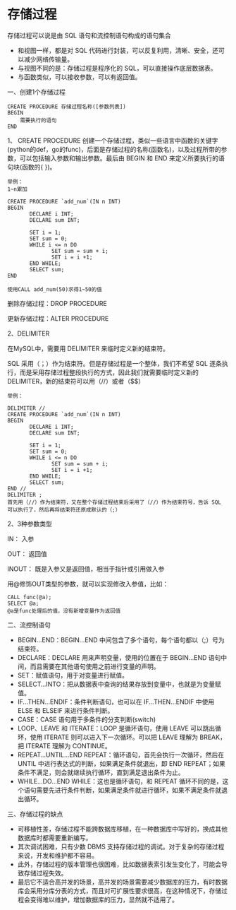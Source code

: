 # 存储过程

存储过程可以说是由 SQL 语句和流控制语句构成的语句集合

- 和视图一样，都是对 SQL 代码进行封装，可以反复利用，清晰、安全，还可以减少网络传输量。
- 与视图不同的是：存储过程是程序化的 SQL，可以直接操作底层数据表。
- 与函数类似，可以接收参数，可以有返回值。

一、创建1个存储过程

```
CREATE PROCEDURE 存储过程名称([参数列表])
BEGIN
    需要执行的语句
END    
```

1、 CREATE PROCEDURE 创建一个存储过程，类似一些语言中函数的关键字(python的def，go的func)，后面是存储过程的名称(函数名)，以及过程所带的参数，可以包括输入参数和输出参数。最后由 BEGIN 和 END 来定义所要执行的语句块(函数的{  })。

```
举例：
1~n累加

CREATE PROCEDURE `add_num`(IN n INT)
BEGIN
       DECLARE i INT;
       DECLARE sum INT;
       
       SET i = 1;
       SET sum = 0;
       WHILE i <= n DO
              SET sum = sum + i;
              SET i = i +1;
       END WHILE;
       SELECT sum;
END

使用CALL add_num(50)求得1~50的值
```

删除存储过程：DROP PROCEDURE

更新存储过程：ALTER PROCEDURE

2、DELIMITER

在MySQL中，需要用 DELIMITER 来临时定义新的结束符。

SQL 采用（；）作为结束符。但是存储过程是一个整体，我们不希望 SQL 逐条执行，而是采用存储过程整段执行的方式，因此我们就需要临时定义新的 DELIMITER，新的结束符可以用（//）或者（$$）

```
举例：

DELIMITER //
CREATE PROCEDURE `add_num`(IN n INT)
BEGIN
       DECLARE i INT;
       DECLARE sum INT;
       
       SET i = 1;
       SET sum = 0;
       WHILE i <= n DO
              SET sum = sum + i;
              SET i = i +1;
       END WHILE;
       SELECT sum;
END //
DELIMITER ;
首先用（//）作为结束符，又在整个存储过程结束后采用了（//）作为结束符号，告诉 SQL 可以执行了，然后再将结束符还原成默认的（;）
```

2、3种参数类型

IN：			入参

OUT：		返回值

INOUT：	既是入参又是返回值，相当于指针或引用做入参

用@修饰OUT类型的参数，就可以实现修改入参值，比如：

```
CALL func(@a);
SELECT @a;
@a是func处理后的值，没有新增变量作为返回值
```

二、流控制语句

- BEGIN…END：BEGIN…END 中间包含了多个语句，每个语句都以（;）号为结束符。
- DECLARE：DECLARE 用来声明变量，使用的位置在于 BEGIN…END 语句中间，而且需要在其他语句使用之前进行变量的声明。
- SET：赋值语句，用于对变量进行赋值。
- SELECT…INTO：把从数据表中查询的结果存放到变量中，也就是为变量赋值。
- IF…THEN…ENDIF：条件判断语句，也可以在 IF…THEN…ENDIF 中使用 ELSE 和 ELSEIF 来进行条件判断。
- CASE：CASE 语句用于多条件的分支判断(switch)
- LOOP、LEAVE 和 ITERATE：LOOP 是循环语句，使用 LEAVE 可以跳出循环，使用 ITERATE 则可以进入下一次循环。可以把 LEAVE 理解为 BREAK，把 ITERATE 理解为 CONTINUE。
- REPEAT…UNTIL…END REPEAT：循环语句，首先会执行一次循环，然后在 UNTIL 中进行表达式的判断，如果满足条件就退出，即 END REPEAT；如果条件不满足，则会就继续执行循环，直到满足退出条件为止。
- WHILE…DO…END WHILE：这也是循环语句，和 REPEAT 循环不同的是，这个语句需要先进行条件判断，如果满足条件就进行循环，如果不满足条件就退出循环。

三、存储过程的缺点

- 可移植性差，存储过程不能跨数据库移植，在一种数据库中写好的，换成其他数据库时都需要重新编写。
- 其次调试困难，只有少数 DBMS 支持存储过程的调试。对于复杂的存储过程来说，开发和维护都不容易。
- 此外，存储过程的版本管理也很困难，比如数据表索引发生变化了，可能会导致存储过程失效。
- 最后它不适合高并发的场景，高并发的场景需要减少数据库的压力，有时数据库会采用分库分表的方式，而且对可扩展性要求很高，在这种情况下，存储过程会变得难以维护，增加数据库的压力，显然就不适用了。











